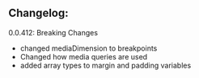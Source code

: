 ## Changelog:

0.0.412:
Breaking Changes
- changed mediaDimension to breakpoints
- Changed how media queries are used
- added array types to margin and padding variables





